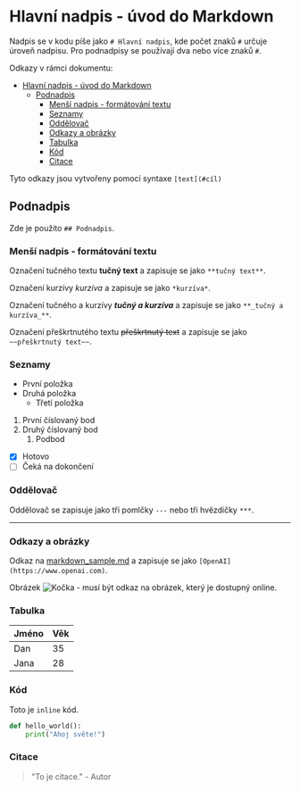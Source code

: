 # Hlavní nadpis - úvod do Markdown

Nadpis se v kodu píše jako `# Hlavní nadpis`, kde počet znaků `#` určuje úroveň nadpisu. Pro podnadpisy se používají dva nebo více znaků `#`.

Odkazy v rámci dokumentu:

- [Hlavní nadpis - úvod do Markdown](#hlavní-nadpis---úvod-do-markdown)
  - [Podnadpis](#podnadpis)
    - [Menší nadpis - formátování textu](#menší-nadpis---formátování-textu)
    - [Seznamy](#seznamy)
    - [Oddělovač](#oddělovač)
    - [Odkazy a obrázky](#odkazy-a-obrázky)
    - [Tabulka](#tabulka)
    - [Kód](#kód)
    - [Citace](#citace)

Tyto odkazy jsou vytvořeny pomocí syntaxe `[text](#cíl)`

## Podnadpis

Zde je použito `## Podnadpis`.

### Menší nadpis - formátování textu

Označení tučného textu **tučný text** a zapisuje se jako `**tučný text**`.

Označení kurzívy *kurzíva* a zapisuje se jako `*kurzíva*`.

Označení tučného a kurzívy **_tučný a kurzíva_** a zapisuje se jako `**_tučný a kurzíva_**`.

Označení přeškrtnutého textu ~~přeškrtnutý text~~ a zapisuje se jako `~~přeškrtnutý text~~`.

### Seznamy

- První položka
- Druhá položka
  - Třetí položka

1. První číslovaný bod
2. Druhý číslovaný bod
   1. Podbod

- [x] Hotovo
- [ ] Čeká na dokončení

### Oddělovač

Oddělovač se zapisuje jako tři pomlčky `---` nebo tři hvězdičky `***`.

---

### Odkazy a obrázky

Odkaz na [markdown_sample.md](https://github.com/Cliff-Diver/00_markdown_mermaid/blob/main/mermaid_sample.md) a zapisuje se jako `[OpenAI](https://www.openai.com)`.

Obrázek ![Kočka](https://placekitten.com/300/200) - musí být odkaz na obrázek, který je dostupný online.

### Tabulka

| Jméno | Věk |
|-------|-----|
| Dan   | 35  |
| Jana  | 28  |

### Kód

Toto je `inline` kód.

```python
def hello_world():
    print("Ahoj světe!")
```

### Citace

> "To je citace." - Autor

